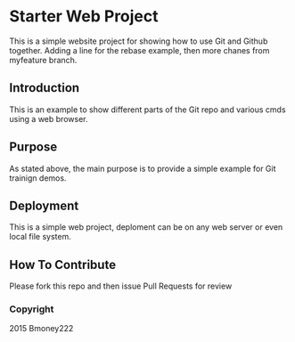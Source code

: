 # Starter Web Project

This is a simple website project for showing how to use Git and Github together.
Adding a line for the rebase example, then more chanes from myfeature branch.

## Introduction
This is an example to show different parts of the Git repo and various cmds
using a web browser.

## Purpose

As stated above, the main purpose is to provide a simple example for Git
trainign demos.

## Deployment
This is a simple web project, deploment can be on any web server or even
local file system.

## How To Contribute
Please fork this repo and then issue Pull Requests for review

### Copyright

2015 Bmoney222
